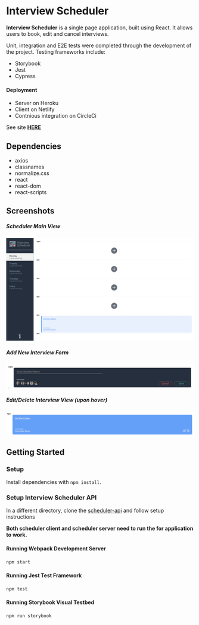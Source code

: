 # Interview Scheduler

**Interview Scheduler** is a single page application, built using React. It allows users to book, edit and cancel interviews.

Unit, integration and E2E tests were completed through the development of the project. Testing frameworks include:
- Storybook
- Jest
- Cypress

#### Deployment
- Server on Heroku
- Client on Netlify 
- Contnious integration on CircleCi

See site **[HERE](https://hungry-nobel-18b028.netlify.app/)** 


## Dependencies

- axios
- classnames
- normalize.css
- react
- react-dom
- react-scripts

## Screenshots

##### Scheduler Main View
!["Scheduler main view"](https://github.com/Irena-Pod/scheduler/blob/master/docs/Interview_Scheduler_main_view.png?raw=true)

##### Add New Interview Form
!["Add new interview form"](https://github.com/Irena-Pod/scheduler/blob/master/docs/Add_new_interview_form.png?raw=true)

##### Edit/Delete Interview View (upon hover)
!["Edit/Delete interview view (upon hover)"](https://github.com/Irena-Pod/scheduler/blob/master/docs/Edit_or_delete_interview_view_hover.png?raw=true)


## Getting Started
### Setup

Install dependencies with `npm install`.

### Setup Interview Scheduler API

In a different directory, clone the [scheduler-api](https://github.com/Irena-Pod/scheduler-api) and follow setup instructions

**Both scheduler client and scheduler server need to run the for application to work.**

#### Running Webpack Development Server

```sh
npm start
```

#### Running Jest Test Framework

```sh
npm test
```

#### Running Storybook Visual Testbed

```sh
npm run storybook
```
